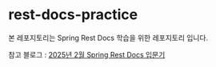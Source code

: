 # rest-docs-practice

본 레포지토리는 Spring Rest Docs 학습을 위한 레포지토리 입니다.

참고 블로그 : [2025년 2월 Spring Rest Docs 입문기](https://better-tomorrow-than-today.tistory.com/117)

